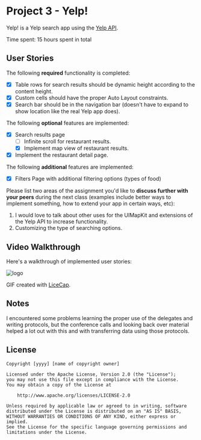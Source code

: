 # Project 3 - Yelp!

Yelp! is a Yelp search app using the [Yelp API](http://www.yelp.com/developers/documentation/v2/search_api).

Time spent: 15 hours spent in total

## User Stories

The following **required** functionality is completed:

- [X] Table rows for search results should be dynamic height according to the content height.
- [X] Custom cells should have the proper Auto Layout constraints.
- [X] Search bar should be in the navigation bar (doesn't have to expand to show location like the real Yelp app does).

The following **optional** features are implemented:

- [X] Search results page
   - [ ] Infinite scroll for restaurant results.
   - [X] Implement map view of restaurant results.
- [X] Implement the restaurant detail page.

The following **additional** features are implemented:

- [X] Filters Page with additional filtering options (types of food)

Please list two areas of the assignment you'd like to **discuss further with your peers** during the next class (examples include better ways to implement something, how to extend your app in certain ways, etc):

1. I would love to talk about other uses for the UIMapKit and extensions of the Yelp API to increase functionality.
2. Customizing the type of searching options.

## Video Walkthrough 

Here's a walkthrough of implemented user stories:

![logo](https://github.com/changrif/Yelp/blob/master/yelp.gif)

GIF created with [LiceCap](http://www.cockos.com/licecap/).

## Notes

I encountered some problems learning the proper use of the delegates and writing protocols, but the conference calls and looking back over material helped a lot out with this and with transferring data using those protocols.

## License

    Copyright [yyyy] [name of copyright owner]

    Licensed under the Apache License, Version 2.0 (the "License");
    you may not use this file except in compliance with the License.
    You may obtain a copy of the License at

        http://www.apache.org/licenses/LICENSE-2.0

    Unless required by applicable law or agreed to in writing, software
    distributed under the License is distributed on an "AS IS" BASIS,
    WITHOUT WARRANTIES OR CONDITIONS OF ANY KIND, either express or implied.
    See the License for the specific language governing permissions and
    limitations under the License.
